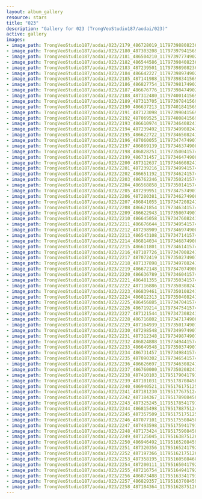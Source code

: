 ```yaml
---
layout: album_gallery
resource: stars
title: "023"
description: "Gallery for 023 (TrongVeoStudio187/aodai/023)"
active: gallery
images:
- image_path: TrongVeoStudio187/aodai/023/2179_486728019_1179739880823617_5137409798368139636_n.jpg
- image_path: TrongVeoStudio187/aodai/023/2180_487303208_1179739794156959_788197768299465536_n.jpg
- image_path: TrongVeoStudio187/aodai/023/2181_486504210_1179739777490294_2672697964445540572_n.jpg
- image_path: TrongVeoStudio187/aodai/023/2182_486544586_1179739840823621_4401332515993055358_n.jpg
- image_path: TrongVeoStudio187/aodai/023/2183_487239501_1179739890823616_162684070086598244_n.jpg
- image_path: TrongVeoStudio187/aodai/023/2184_486642227_1179739897490282_4840526559502180706_n.jpg
- image_path: TrongVeoStudio187/aodai/023/2185_487141988_1179739834156955_9067081232051632799_n.jpg
- image_path: TrongVeoStudio187/aodai/023/2186_486827754_1179739817490290_290979284140068904_n.jpg
- image_path: TrongVeoStudio187/aodai/023/2187_486676776_1179739847490287_4512202876630451608_n.jpg
- image_path: TrongVeoStudio187/aodai/023/2188_487312480_1179740014156937_1266205244251261357_n.jpg
- image_path: TrongVeoStudio187/aodai/023/2189_487313705_1179739784156960_2082029751050062884_n.jpg
- image_path: TrongVeoStudio187/aodai/023/2190_486637213_1179740184156920_1762865841716681117_n.jpg
- image_path: TrongVeoStudio187/aodai/023/2191_487123098_1179739904156948_220308512522348162_n.jpg
- image_path: TrongVeoStudio187/aodai/023/2192_487069525_1179740084156930_3513971175392201767_n.jpg
- image_path: TrongVeoStudio187/aodai/023/2193_486610974_1179734640824141_2077078474540518238_n.jpg
- image_path: TrongVeoStudio187/aodai/023/2194_487239492_1179734990824106_4993360975495738463_n.jpg
- image_path: TrongVeoStudio187/aodai/023/2195_486622722_1179734650824140_908366293497866071_n.jpg
- image_path: TrongVeoStudio187/aodai/023/2196_487060055_1179734747490797_8547489931925596699_n.jpg
- image_path: TrongVeoStudio187/aodai/023/2197_486869139_1179734637490808_7600060939174780176_n.jpg
- image_path: TrongVeoStudio187/aodai/023/2198_486828251_1179735004157438_7799491684057463633_n.jpg
- image_path: TrongVeoStudio187/aodai/023/2199_486731457_1179734647490807_8436738563483868224_n.jpg
- image_path: TrongVeoStudio187/aodai/023/2200_487312637_1179734660824139_3773998336867012810_n.jpg
- image_path: TrongVeoStudio187/aodai/023/2201_487239216_1179734994157439_7549963467887994621_n.jpg
- image_path: TrongVeoStudio187/aodai/023/2202_486651192_1179734624157476_890958614565478883_n.jpg
- image_path: TrongVeoStudio187/aodai/023/2203_486762246_1179735024157436_61007268616020263_n.jpg
- image_path: TrongVeoStudio187/aodai/023/2204_486568858_1179735014157437_6050539636597927462_n.jpg
- image_path: TrongVeoStudio187/aodai/023/2205_487299951_1179734757490796_1080888904991426650_n.jpg
- image_path: TrongVeoStudio187/aodai/023/2206_487280381_1179734627490809_3589507672280664647_n.jpg
- image_path: TrongVeoStudio187/aodai/023/2207_486841055_1179734720824133_792252107091899675_n.jpg
- image_path: TrongVeoStudio187/aodai/023/2208_486621854_1179734634157475_6489826554154778456_n.jpg
- image_path: TrongVeoStudio187/aodai/023/2209_486622943_1179735007490771_2002109499391025934_n.jpg
- image_path: TrongVeoStudio187/aodai/023/2210_486645058_1179734760824129_2723716942409827372_n.jpg
- image_path: TrongVeoStudio187/aodai/023/2211_486676644_1179734954157443_1621371634095129385_n.jpg
- image_path: TrongVeoStudio187/aodai/023/2212_487298909_1179734697490802_7376352504085393613_n.jpg
- image_path: TrongVeoStudio187/aodai/023/2213_486543108_1179734714157467_8446838228524719750_n.jpg
- image_path: TrongVeoStudio187/aodai/023/2214_486814034_1179734687490803_3535599359964284651_n.jpg
- image_path: TrongVeoStudio187/aodai/023/2215_486611801_1179734614157477_5364826463234750041_n.jpg
- image_path: TrongVeoStudio187/aodai/023/2216_487107726_1179734700824135_5095254244418290124_n.jpg
- image_path: TrongVeoStudio187/aodai/023/2217_487072419_1179735027490769_4121531329910600216_n.jpg
- image_path: TrongVeoStudio187/aodai/023/2218_487137898_1179734970824108_8926464823024454437_n.jpg
- image_path: TrongVeoStudio187/aodai/023/2219_486672148_1179734707490801_5071222566290235075_n.jpg
- image_path: TrongVeoStudio187/aodai/023/2220_486636789_1179734604157478_6734654955052539893_n.jpg
- image_path: TrongVeoStudio187/aodai/023/2221_486481355_1179735034157435_2423353385544568741_n.jpg
- image_path: TrongVeoStudio187/aodai/023/2222_487116886_1179735030824102_10929564512134459_n.jpg
- image_path: TrongVeoStudio187/aodai/023/2223_486839461_1179735010824104_1875593615782130988_n.jpg
- image_path: TrongVeoStudio187/aodai/023/2224_486812313_1179735040824101_8642104175059800052_n.jpg
- image_path: TrongVeoStudio187/aodai/023/2225_486456885_1179734704157468_8102320449844021908_n.jpg
- image_path: TrongVeoStudio187/aodai/023/2226_486719214_1179734754157463_1254861992245976923_n.jpg
- image_path: TrongVeoStudio187/aodai/023/2227_487121544_1179734730824132_7376269225290719176_n.jpg
- image_path: TrongVeoStudio187/aodai/023/2228_486716802_1179734717490800_2651388577067861877_n.jpg
- image_path: TrongVeoStudio187/aodai/023/2229_487164939_1179735017490770_2500180254578193003_n.jpg
- image_path: TrongVeoStudio187/aodai/023/2230_487298548_1179734997490772_2895818930441607664_n.jpg
- image_path: TrongVeoStudio187/aodai/023/2231_487312348_1179734987490773_7222127166033546631_n.jpg
- image_path: TrongVeoStudio187/aodai/023/2232_486824888_1179734944157444_107565258496612983_n.jpg
- image_path: TrongVeoStudio187/aodai/023/2233_486649548_1179735037490768_2760421430582572896_n.jpg
- image_path: TrongVeoStudio187/aodai/023/2234_486731457_1179734984157440_6078360850121424091_n.jpg
- image_path: TrongVeoStudio187/aodai/023/2235_487090302_1179734654157473_2450583610820972940_n.jpg
- image_path: TrongVeoStudio187/aodai/023/2236_486626697_1179734630824142_6359714112913250458_n.jpg
- image_path: TrongVeoStudio187/aodai/023/2237_486760000_1179735020824103_7537393792879945659_n.jpg
- image_path: TrongVeoStudio187/aodai/023/2238_487410103_1179517904179148_988080674779565102_n.jpg
- image_path: TrongVeoStudio187/aodai/023/2239_487101031_1179517870845818_3813352665519819795_n.jpg
- image_path: TrongVeoStudio187/aodai/023/2240_486940521_1179517617512510_4097678485663019569_n.jpg
- image_path: TrongVeoStudio187/aodai/023/2241_487181230_1179517767512495_6036490997269351805_n.jpg
- image_path: TrongVeoStudio187/aodai/023/2242_487184367_1179517890845816_1247005605169128688_n.jpg
- image_path: TrongVeoStudio187/aodai/023/2243_487325245_1179517854179153_11039338554237116_n.jpg
- image_path: TrongVeoStudio187/aodai/023/2244_486815498_1179517887512483_7660059329938399745_n.jpg
- image_path: TrongVeoStudio187/aodai/023/2245_487357509_1179517517512520_8839683201852770968_n.jpg
- image_path: TrongVeoStudio187/aodai/023/2246_487077101_1179517550845850_3576096590869295702_n.jpg
- image_path: TrongVeoStudio187/aodai/023/2247_487493598_1179517594179179_2081137282160218196_n.jpg
- image_path: TrongVeoStudio187/aodai/023/2248_487173424_1179517590845846_4256722289321004257_n.jpg
- image_path: TrongVeoStudio187/aodai/023/2249_487125045_1179516387512633_5016498503649501686_n.jpg
- image_path: TrongVeoStudio187/aodai/023/2250_486946492_1179516520845953_4473211903298386363_n.jpg
- image_path: TrongVeoStudio187/aodai/023/2251_487320356_1179516524179286_5436880666054925203_n.jpg
- image_path: TrongVeoStudio187/aodai/023/2252_487197366_1179516217512650_5447493546506674214_n.jpg
- image_path: TrongVeoStudio187/aodai/023/2253_487358195_1179516050846000_4111870198358576231_n.jpg
- image_path: TrongVeoStudio187/aodai/023/2254_487200111_1179516504179288_6952219161131771197_n.jpg
- image_path: TrongVeoStudio187/aodai/023/2255_487216754_1179516494179289_6265586758236593099_n.jpg
- image_path: TrongVeoStudio187/aodai/023/2256_486873488_1179516334179305_6284908480537989631_n.jpg
- image_path: TrongVeoStudio187/aodai/023/2257_486829357_1179516370845968_7301413061877598656_n.jpg
- image_path: TrongVeoStudio187/aodai/023/2258_487184364_1179516287512643_2049028825213835968_n.jpg
---
```

